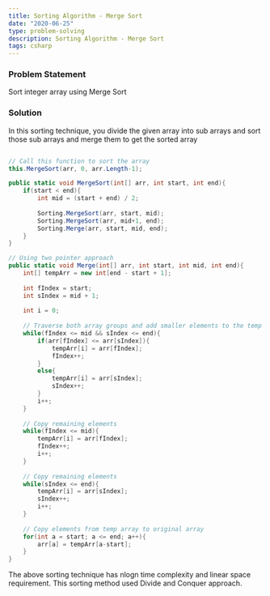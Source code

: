 ```yaml
---
title: Sorting Algorithm - Merge Sort
date: "2020-06-25"
type: problem-solving
description: Sorting Algorithm - Merge Sort
tags: csharp
---
```


### Problem Statement

Sort integer array using Merge Sort

### Solution

In this sorting technique, you divide the given array into sub arrays and sort those sub arrays and merge them to get the sorted array

```csharp

// Call this function to sort the array
this.MergeSort(arr, 0, arr.Length-1);

public static void MergeSort(int[] arr, int start, int end){
	if(start < end){
		int mid = (start + end) / 2;
		
		Sorting.MergeSort(arr, start, mid);
		Sorting.MergeSort(arr, mid+1, end);
		Sorting.Merge(arr, start, mid, end);
	}
}

// Using two pointer approach
public static void Merge(int[] arr, int start, int mid, int end){
	int[] tempArr = new int[end - start + 1];
	
	int fIndex = start;
	int sIndex = mid + 1;
	
	int i = 0;
	
	// Traverse both array groups and add smaller elements to the temp array
	while(fIndex <= mid && sIndex <= end){
		if(arr[fIndex] <= arr[sIndex]){
			tempArr[i] = arr[fIndex];
			fIndex++;
		}
		else{
			tempArr[i] = arr[sIndex];
			sIndex++;
		}
		i++;
	}
	
	// Copy remaining elements
	while(fIndex <= mid){
		tempArr[i] = arr[fIndex];
		fIndex++;
		i++;
	}
	
	// Copy remaining elements
	while(sIndex <= end){
		tempArr[i] = arr[sIndex];
		sIndex++;
		i++;
	}
	
	// Copy elements from temp array to original array
	for(int a = start; a <= end; a++){
		arr[a] = tempArr[a-start];
	}
}
```

The above sorting technique has nlogn time complexity and linear space requirement. This sorting method used Divide and Conquer approach.
